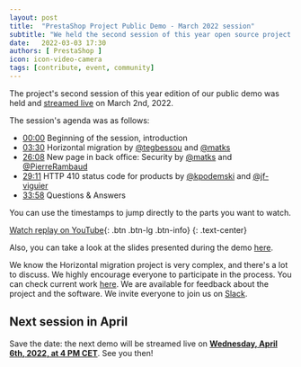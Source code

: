 ```yaml
---
layout: post
title:  "PrestaShop Project Public Demo - March 2022 session"
subtitle: "We held the second session of this year open source project's public demo"
date:   2022-03-03 17:30
authors: [ PrestaShop ]
icon: icon-video-camera
tags: [contribute, event, community]
---
```


The project's second session of this year edition of our public demo was held and [streamed live](https://www.youtube.com/watch?v=va5zbBNjIag) on March 2nd, 2022.

The session's agenda was as follows:

- [00:00](https://www.youtube.com/watch?v=va5zbBNjIag) Beginning of the session, introduction
- [03:30](https://youtu.be/va5zbBNjIag?t=210) Horizontal migration by [@tegbessou](https://github.com/tegbessou) and [@matks](https://github.com/matks)
- [26:08](https://youtu.be/va5zbBNjIag?t=1568) New page in back office: Security by [@matks](https://github.com/matks) and [@PierreRambaud](https://github.com/@PierreRambaud)
- [29:11](https://youtu.be/va5zbBNjIag?t=1751) HTTP 410 status code for products by [@kpodemski](https://github.com/kpodemski) and [@jf-viguier](https://github.com/jf-viguier)
- [33:58](https://youtu.be/va5zbBNjIag?t=2038) Questions & Answers


You can use the timestamps to jump directly to the parts you want to watch.

[Watch replay on YouTube](https://www.youtube.com/watch?v=va5zbBNjIag){: .btn .btn-lg .btn-info}
{: .text-center}

Also, you can take a look at the slides presented during the demo [here](https://docs.google.com/presentation/d/1vWPQJjtKx28ij4MnnpKa_tbwVss5BvCwtHWRtFgRjEM/edit?usp=sharing).

We know the Horizontal migration project is very complex, and there's a lot to discuss. We highly encourage everyone to participate in the process. You can check current work [here](https://github.com/PrestaShop/PrestaShop/pull/27246). We are available for feedback about the project and the software. We invite everyone to join us on [Slack](https://www.prestashop-project.org/slack/).

## Next session in April

Save the date: the next demo will be streamed live on [**Wednesday, April 6th, 2022, at 4 PM CET**](https://www.youtube.com/watch?v=jNSKKaTySyQ). See you then!
